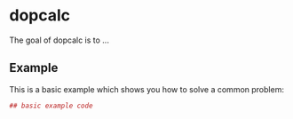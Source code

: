 <!-- README.md is generated from README.Rmd. Please edit that file -->
dopcalc
=======

The goal of dopcalc is to ...

Example
-------

This is a basic example which shows you how to solve a common problem:

``` r
## basic example code
```

